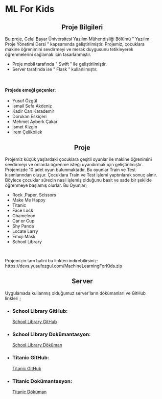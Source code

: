 # ML For Kids
<h2>
  <div align="center"> Proje Bilgileri </div>
  </h2>
 <p>Bu proje, Celal Bayar Üniversitesi Yazılım Mühendisliği Bölümü " Yazılım Proje Yönetimi Dersi " kapsamında geliştirilmiştir.
    Projemiz, çocuklara makine öğrenimini sevdirmeyi ve merak duygusunu tetikleyerek öğrenmelerini sağlamak için tasarlanmıştır.
  <br>
  
   <ul>
      <li>Proje mobil tarafında " Swift " ile geliştirilmiştir.</li>
      <li>Server tarafında ise " Flask " kullanılmıştır. </li>

   </ul>
    <br>
    <h4>Projede emeği geçenler:</h4>
    <ul>
      <li>Yusuf Özgül</li>
      <li>İsmail Sefa Akdeniz</li>
      <li>Kadir Can Karademir</li>
      <li>Dorukan Eskiçeri</li>
      <li>Mehmet Ayberk Çakar</li>
      <li>İsmet Kizgin</li>
      <li>İrem Çelikbilek</li>
   </ul>


  <h2>
   <div align="center"> Proje </div>
  
  </h2>
  <p>Projemiz küçük yaşlardaki çocuklara çeşitli oyunlar ile makine öğrenimini sevdirmeyi ve onlarda öğrenme isteği uyandırmak için geliştirilmiştir. Projemizde 10 adet oyun bulunmaktadır. Bu oyunlar Train ve Test kısımlarından oluşur. Çocuklara Train ve Test işlemi yaptırılarak sonuç alınır. Böylece çocuklar sürecin nasıl işlemiş olduğunu basit ve sade bir şekilde öğrenmeye başlamış olurlar. Bu Oyunlar;
   <ul>
      <li>Rock ,Paper, Scissors</li>
      <li>Make Me Happy</li>
      <li>Titanic</li>
      <li>Face Lock</li>
      <li>Chameleon</li>
      <li>Car or Cup</li>
      <li>Shy Panda</li>
      <li>Locate Larry</li>
      <li>Emoji Mask</li>
      <li>School Library</li>
   </ul>
</p>
  <br>
  <p>Projemizin tam halini bu linkten indirebilirsiniz: https://devs.yusufozgul.com/MachineLearningForKids.zip
  
</p>
   <h2>
   <div align="center"> Server </div>
  
  </h2>
  <p> Uygulamada kullanmış olduğumuz server'ların dökümanları ve GitHub linkleri ;
   <ul>
      <li>   
        <h3>School Library GitHub: </h3> <a href="https://github.com/SefaAkdeniz/flask-app2">School Library GitHub </a>
      </li>
     <li>   
        <h3>School Library Dokümantasyon:</h3> <a href="https://devs.yusufozgul.com/docs/mlforkids/book/">School Library Döküman </a>
      </li>
      <li>
        <h3>Titanic GitHub: </h3> <a href="https://github.com/SefaAkdeniz/Titanic-Machine-Learning-Model-to-Predict-Service">Titanic GitHub </a>
      </li>
     <li>
        <h3>Titanic Dokümantasyon:</h3> <a href="https://devs.yusufozgul.com/docs/mlforkids/titanic/">Titanic Döküman </a>
    </li>
   </ul>
</p>
  <br>
